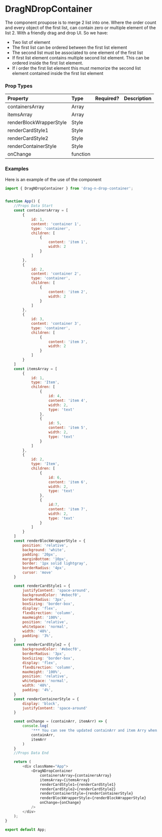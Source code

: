 # DragNDropContainer

The component proupose is to merge 2 list into one. Where the order count and every object of the first list, can
contain zero or multiple element of the list 2. With a friendly drag and drop UI. So we have:

- Two list of element
- The first list can be ordered between the first list element
- The second list must be associated to one element of the first list
- If first list element contains multiple second list element. This can be ordered inside the first list element.
- If i order the first list element this must memorize the second list element contained inside the first list element

### Prop Types

| Property          | Type               | Required? | Description                                                                                                                                                                                                                                                                                               |
| :---------------- | :----------------- | :-------: | :-------------------------------------------------------------------------------------------------------------------------------------------------------------------------------------------------------------------------------------------------------------------------------------------------------- |
| containersArray   | Array              |           | |
| itemsArray         | Array             |           | |
| renderBlockWrapperStyle         | Style             |           | |
| renderCardStyle1         | Style             |           | |
| renderCardStyle2         | Style             |           | |
| renderContainerStyle         | Style             |           | |
| onChange         | function             |           | |

### Examples

Here is an example of the use of the component

```javascript
import { DragNDropContainer } from 'drag-n-drop-container';


function App() {
    //Props Data Start
    const containersArray = [
        {
            id: 1,
            content: 'container 1',
            type: 'container',
            children: [
                {
                    content: 'item 1',
                    width: 2
                }
            ]
        },
        {
            id: 2,
            content: 'container 2',
            type: 'container',
            children: [
                {
                    content: 'item 2',
                    width: 2
                }
            ]
        },
        {
            id: 3,
            content: 'container 3',
            type: 'container',
            children: [
                {
                    content: 'item 3',
                    width: 2
                }
            ]
        }
    ]
    const itemsArray = [
        {
            id: 1,
            type: 'Item',
            children: [
                {
                    id: 4,
                    content: 'item 4',
                    width: 2,
                    type: 'text'
                },
                {
                    id: 5,
                    content: 'item 5',
                    width: 2,
                    type: 'text'
                }
            ]
        },
        {
            id: 2,
            type: 'Item',
            children: [
                {
                    id: 6,
                    content: 'item 6',
                    width: 2,
                    type: 'text'
                },
                {
                    id:7,
                    content: 'item 7',
                    width: 2,
                    type: 'text'
                }
            ]
        }
    ]
    const renderBlockWrapperStyle = {
        position: 'relative',
        background: 'white',
        padding: '20px',
        marginBottom: '10px',
        border: '1px solid lightgray',
        borderRadius: '4px',
        cursor: 'move'
    }

    const renderCardStyle1 = {
        justifyContent: 'space-around',
        backgroundColor: '#ebecf0',
        borderRadius: '3px',
        boxSizing: 'border-box',
        display: 'flex',
        flexDirection: 'column',
        maxHeight: '100%',
        position: 'relative',
        whiteSpace: 'normal',
        width: '48%',
        padding: '3%',
    }
    const renderCardStyle2 = {
        backgroundColor: '#ebecf0',
        borderRadius: '3px',
        boxSizing: 'border-box',
        display: 'flex',
        flexDirection: 'column',
        maxHeight: '100%',
        position: 'relative',
        whiteSpace: 'normal',
        width: '48%',
        padding: '4%',
    }
    const renderContainerStyle = {
        display: 'block',
        justifyContent: 'space-around'
    }

    const onChange = (containArr, itemArr) => {
        console.log(
            '*** You can see the updated containArr and item Arry when change the Drop event',
            containArr,
            itemArr
        )
    }
    //Props Data End

    return (
        <div className="App">
            <DragNDropContainer
                containersArray={containersArray}
                itemsArray={itemsArray}
                renderCardStyle1={renderCardStyle1}
                renderCardStyle2={renderCardStyle2}
                renderContainerStyle={renderContainerStyle}
                renderBlockWrapperStyle={renderBlockWrapperStyle}
                onChange={onChange}
            />
        </div>
    );
}

export default App;
```
